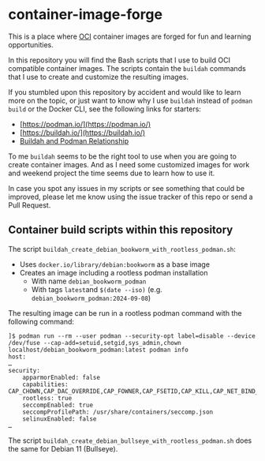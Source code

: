 # container-image-forge
This is a place where [OCI](https://de.wikipedia.org/wiki/Open_Container_Initiative) container images are forged for fun and learning opportunities.

In this repository you will find the Bash scripts that I use to build OCI compatible container images. The scripts contain the `buildah` commands that I use to create and customize the resulting images.

If you stumbled upon this repository by accident and would like to learn more on the topic, or just want to know why I use `buildah` instead of `podman build` or the Docker CLI, see the following links for starters:

  * [https://podman.io/](https://podman.io/)
  * [https://buildah.io/](https://buildah.io/)
  * [Buildah and Podman Relationship](https://podman.io/blogs/2018/10/31/podman-buildah-relationship.html)

To me `buildah` seems to be the right tool to use when you are going to create container images. And as I need some customized images for work and weekend project the time seems due to learn how to use it.

In case you spot any issues in my scripts or see something that could be improved, please let me know using the issue tracker of this repo or send a Pull Request.

## Container build scripts within this repository

The script `buildah_create_debian_bookworm_with_rootless_podman.sh`:

  * Uses `docker.io/library/debian:bookworm` as a base image
  * Creates an image including a rootless podman installation
    * With name `debian_bookworm_podman`
    * With tags `latest`and `$(date --iso)` (e.g. `debian_bookworm_podman:2024-09-08`)

The resulting image can be run in a rootless podman command with the following command:

```
]$ podman run --rm --user podman --security-opt label=disable --device /dev/fuse --cap-add=setuid,setgid,sys_admin,chown localhost/debian_bookworm_podman:latest podman info
host:
…
security:
    apparmorEnabled: false
    capabilities: CAP_CHOWN,CAP_DAC_OVERRIDE,CAP_FOWNER,CAP_FSETID,CAP_KILL,CAP_NET_BIND_SERVICE,CAP_SETFCAP,CAP_SETGID,CAP_SETPCAP,CAP_SETUID,CAP_SYS_CHROOT
    rootless: true
    seccompEnabled: true
    seccompProfilePath: /usr/share/containers/seccomp.json
    selinuxEnabled: false
…
```

The script `buildah_create_debian_bullseye_with_rootless_podman.sh` does the same for Debian 11 (Bullseye).
